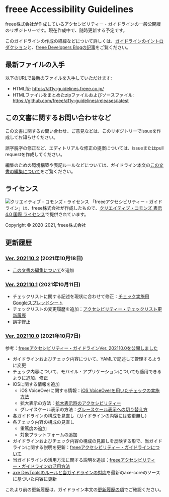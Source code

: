 # freee Accessibility Guidelines

freee株式会社が作成しているアクセシビリティー・ガイドラインの一般公開版のリポジトリーです。現在作成中で、随時更新する予定です。

このガイドラインの作成の経緯などについて詳しくは、[ガイドラインのイントロダクション](https://a11y-guidelines.freee.co.jp/intro/index.html)と、[freee Developers Blogの記事](https://developers.freee.co.jp/entry/a11y-guidelines-202004.0)をご覧ください。

## 最新ファイルの入手

以下のURLで最新のファイルを入手していただけます:

* HTML版: <https://a11y-guidelines.freee.co.jp/>
* HTMLファイルをまとめたzipファイルおよびソースファイル: <https://github.com/freee/a11y-guidelines/releases/latest>

## この文書に関するお問い合わせなど

この文書に関するお問い合わせ、ご意見などは、このリポジトリーでissueを作成してお知らせください。

誤字脱字の修正など、エディトリアルな修正の提案については、issueまたはpull requestを作成してください。

編集のための環境構築や表記ルールなどについては、ガイドライン本文の[この文書の編集について](https://a11y-guidelines.freee.co.jp/intro/contributing.html)をご覧ください。

## ライセンス

![クリエイティブ・コモンズ・ライセンス](https://i.creativecommons.org/l/by/4.0/88x31.png)
「freeeアクセシビリティー・ガイドライン」は、freee株式会社が作成したもので、[クリエイティブ・コモンズ 表示 4.0 国際 ライセンス](http://creativecommons.org/licenses/by/4.0/)で提供されています。

Copyright © 2020-2021, freee株式会社

## 更新履歴

### [Ver. 202110.2](https://github.com/freee/a11y-guidelines/releases/202110.2/) (2021年10月18日)

* [この文書の編集について](https://a11y-guidelines.freee.co.jp/intro/contributing.html)を追加

### [Ver. 202110.1](https://github.com/freee/a11y-guidelines/releases/202110.1/) (2021年10月11日)

* チェックリストに関する記述を現状に合わせて修正：[チェック実施用Googleスプレッドシート](https://a11y-guidelines.freee.co.jp/checks/checksheet.html)
* チェックリストの変更履歴を追加：[アクセシビリティー・チェックリスト更新履歴](https://a11y-guidelines.freee.co.jp/checks/checksheet.html#checksheet-history)
* 誤字修正

### [Ver. 202110.0](https://github.com/freee/a11y-guidelines/releases/202110.0/) (2021年10月7日)

参考：[freeeアクセシビリティー・ガイドラインVer. 202110.0を公開しました](https://developers.freee.co.jp/entry/a11y-guidelines-202110.0)

* ガイドラインおよびチェック内容について、YAMLで記述して管理するように変更
* チェック内容について、モバイル・アプリケーションについても適用できるように追加、修正
* iOSに関する情報を追加
  - iOS VoiceOverに関する情報：[iOS VoiceOverを用いたチェックの実施方法](https://a11y-guidelines.freee.co.jp/explanations/screen-reader-check-ios-voiceover.html)
  - 拡大表示の方法：[拡大表示時のアクセシビリティー](https://a11y-guidelines.freee.co.jp/explanations/magnification.html)
  - グレイスケール表示の方法：[グレースケール表示への切り替え方](https://a11y-guidelines.freee.co.jp/explanations/grayscale.html)
* 各ガイドラインの構成を見直し（ガイドラインの内容には変更無し）
* 各チェック内容の構成の見直し
  - 重篤度の追加
  - 対象プラットフォームの追加
* ガイドラインおよびチェック内容の構成の見直しを反映する形で、当ガイドラインに関する説明を更新：[freeeアクセシビリティー・ガイドラインについて](https://a11y-guidelines.freee.co.jp/intro/intro.html)
* 当ガイドラインの活用方法に関する説明を追加：[freeeアクセシビリティー・ガイドラインの活用方法](https://a11y-guidelines.freee.co.jp/intro/usage.html)
* [axe DevToolsのルールと当ガイドラインの対応](https://a11y-guidelines.freee.co.jp/info/axe-rules.html)を最新のaxe-coreのソースに基づいた内容に更新

これより前の更新履歴は、ガイドライン本文の[更新履歴の項](https://a11y-guidelines.freee.co.jp/intro/history.html)でご確認ください。
